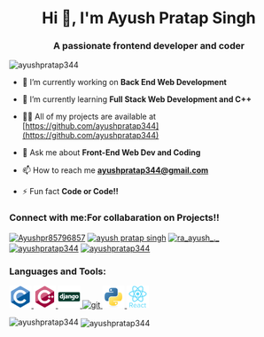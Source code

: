 <h1 align="center">Hi 👋, I'm Ayush Pratap Singh</h1>
<h3 align="center">A passionate frontend developer and coder</h3>

<p align="left"> <img src="https://komarev.com/ghpvc/?username=ayushpratap344&label=Profile%20views&color=0e75b6&style=flat" alt="ayushpratap344" /> </p>

- 🔭 I’m currently working on **Back End Web Development**

- 🌱 I’m currently learning **Full Stack Web Development and C++**

- 👨‍💻 All of my projects are available at [https://github.com/ayushpratap344](https://github.com/ayushpratap344)

- 💬 Ask me about **Front-End Web Dev and Coding**

- 📫 How to reach me **ayushpratap344@gmail.com**

- ⚡ Fun fact **Code or Code!!**

<h3 align="left">Connect with me:For collabaration on Projects!!</h3>
<p align="left">
<a href="https://twitter.com/ayushpr85796857" target="blank"><img align="center" src="https://raw.githubusercontent.com/rahuldkjain/github-profile-readme-generator/master/src/images/icons/Social/twitter.svg" alt="Ayushpr85796857" height="30" width="40" /></a>
<a href="https://linkedin.com/in/ayush pratap singh" target="blank"><img align="center" src="https://raw.githubusercontent.com/rahuldkjain/github-profile-readme-generator/master/src/images/icons/Social/linked-in-alt.svg" alt="ayush pratap singh" height="30" width="40" /></a>
<a href="https://instagram.com/ra_ayush_._" target="blank"><img align="center" src="https://raw.githubusercontent.com/rahuldkjain/github-profile-readme-generator/master/src/images/icons/Social/instagram.svg" alt="ra_ayush_._" height="30" width="40" /></a>
<a href="https://www.codechef.com/users/ayushpratap344" target="blank"><img align="center" src="https://cdn.jsdelivr.net/npm/simple-icons@3.1.0/icons/codechef.svg" alt="ayushpratap344" height="30" width="40" /></a>
<a href="https://codeforces.com/profile/ayushpratap344" target="blank"><img align="center" src="https://cdn.jsdelivr.net/npm/simple-icons@3.0.1/icons/codeforces.svg" alt="ayushpratap344" height="30" width="40" /></a>
</p>

<h3 align="left">Languages and Tools:</h3>
<p align="left"> <a href="https://www.cprogramming.com/" target="_blank"> <img src="https://raw.githubusercontent.com/devicons/devicon/master/icons/c/c-original.svg" alt="c" width="40" height="40"/> </a> <a href="https://www.w3schools.com/cpp/" target="_blank"> <img src="https://raw.githubusercontent.com/devicons/devicon/master/icons/cplusplus/cplusplus-original.svg" alt="cplusplus" width="40" height="40"/> </a> <a href="https://www.djangoproject.com/" target="_blank"> <img src="https://raw.githubusercontent.com/devicons/devicon/master/icons/django/django-original.svg" alt="django" width="40" height="40"/> </a> <a href="https://git-scm.com/" target="_blank"> <img src="https://www.vectorlogo.zone/logos/git-scm/git-scm-icon.svg" alt="git" width="40" height="40"/> </a> <a href="https://www.python.org" target="_blank"> <img src="https://raw.githubusercontent.com/devicons/devicon/master/icons/python/python-original.svg" alt="python" width="40" height="40"/> </a> <a href="https://reactjs.org/" target="_blank"> <img src="https://raw.githubusercontent.com/devicons/devicon/master/icons/react/react-original-wordmark.svg" alt="react" width="40" height="40"/> </a> </p>

<p><img align="left" src="https://github-readme-stats.vercel.app/api/top-langs?username=ayushpratap344&show_icons=true&locale=en&layout=compact" alt="ayushpratap344" /></p>

<p>&nbsp;<img align="center" src="https://github-readme-stats.vercel.app/api?username=ayushpratap344&show_icons=true&locale=en" alt="ayushpratap344" /></p>
